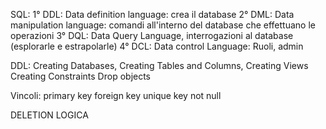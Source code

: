SQL: 
1° DDL: Data definition language: crea il database
2° DML: Data manipulation language: comandi all'interno del database che effettuano le operazioni
3° DQL: Data Query Language, interrogazioni al database (esplorarle e estrapolarle)
4° DCL: Data control Language: Ruoli, admin 

DDL: Creating Databases, 
    Creating Tables and Columns,
    Creating Views
    Creating Constraints 
    Drop objects

Vincoli: primary key
         foreign key
         unique key
         not null

DELETION LOGICA